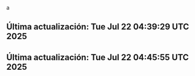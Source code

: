 a
## Última actualización: Tue Jul 22 04:39:29 UTC 2025
## Última actualización: Tue Jul 22 04:45:55 UTC 2025
